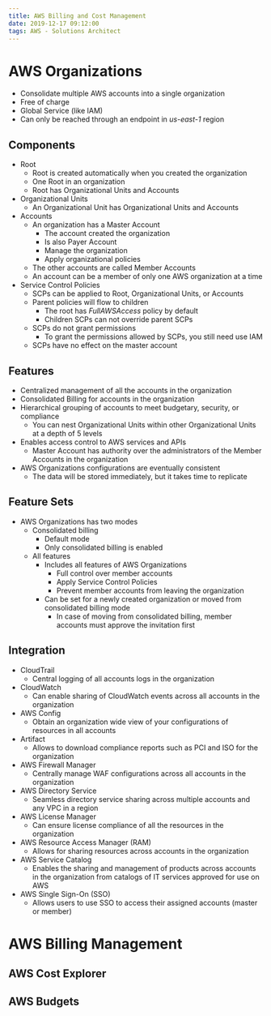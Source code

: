 ```yaml
---
title: AWS Billing and Cost Management
date: 2019-12-17 09:12:00
tags: AWS - Solutions Architect
---
```


# AWS Organizations

- Consolidate multiple AWS accounts into a single organization
- Free of charge
- Global Service (like IAM)
- Can only be reached through an endpoint in *us-east-1* region

## Components

- Root
  - Root is created automatically when you created the organization
  - One Root in an organization
  - Root has Organizational Units and Accounts
- Organizational Units
  - An Organizational Unit has Organizational Units and Accounts
- Accounts
  - An organization has a Master Account
    - The account created the organization
    - Is also Payer Account
    - Manage the organization
    - Apply organizational policies
  - The other accounts are called Member Accounts
  - An account can be a member of only one AWS organization at a time
- Service Control Policies
  - SCPs can be applied to Root, Organizational Units, or Accounts
  - Parent policies will flow to children
    - The root has *FullAWSAccess* policy by default
    - Children SCPs can not override parent SCPs
  - SCPs do not grant permissions
    - To grant the permissions allowed by SCPs, you still need use IAM
  - SCPs have no effect on the master account

## Features

- Centralized management of all the accounts in the organization
- Consolidated Billing for accounts in the organization
- Hierarchical grouping of accounts to meet budgetary, security, or compliance
  - You can nest Organizational Units within other Organizational Units at a depth of 5 levels
- Enables access control to AWS services and APIs
  - Master Account has authority over the administrators of the Member Accounts in the organization
- AWS Organizations configurations are eventually consistent
  - The data will be stored immediately, but it takes time to replicate

## Feature Sets

- AWS Organizations has two modes
  - Consolidated billing
    - Default mode
    - Only consolidated billing is enabled
  - All features
    - Includes all features of AWS Organizations
      - Full control over member accounts
      - Apply Service Control Policies
      - Prevent member accounts from leaving the organization
    - Can be set for a newly created organization or moved from consolidated billing mode
      - In case of moving from consolidated billing, member accounts must approve the invitation first

## Integration

- CloudTrail
  - Central logging of all accounts logs in the organization
- CloudWatch
  - Can enable sharing of CloudWatch events across all accounts in the organization
- AWS Config
  - Obtain an organization wide view of your configurations of resources in all accounts
- Artifact
  - Allows to download compliance reports such as PCI and ISO for the organization
- AWS Firewall Manager
  - Centrally manage WAF configurations across all accounts in the organization
- AWS Directory Service
  - Seamless directory service sharing across multiple accounts and any VPC in a region
- AWS License Manager
  - Can ensure license compliance of all the resources in the organization
- AWS Resource Access Manager (RAM)
  - Allows for sharing resources across accounts in the organization
- AWS Service Catalog
  - Enables the sharing and management of products across accounts in the organization from catalogs of IT services approved for use on AWS
- AWS Single Sign-On (SSO)
  - Allows users to use SSO to access their assigned accounts (master or member)

# AWS Billing Management

## AWS Cost Explorer

## AWS Budgets
